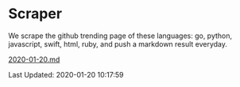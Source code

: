 # Scraper

We scrape the github trending page of these languages: go, python, javascript, swift, html, ruby, and push a markdown result everyday.

[2020-01-20.md](https://github.com/henson/Scraper/blob/master/2020-01-20.md)

Last Updated: 2020-01-20 10:17:59